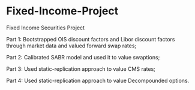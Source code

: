 # Fixed-Income-Project
Fixed Income Securities Project

Part 1: Bootstrapped OIS discount factors and Libor discount factors through market data and valued forward swap rates;

Part 2: Calibrated SABR model and used it to value swaptions;

Part 3: Used static-replication approach to value CMS rates;

Part 4: Used static-replication approach to value Decompounded options.

